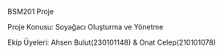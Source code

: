 BSM201 Proje

Proje Konusu: Soyağacı Oluşturma ve Yönetme

Ekip Üyeleri: Ahsen Bulut(230101148) & Onat Celep(210101078)
